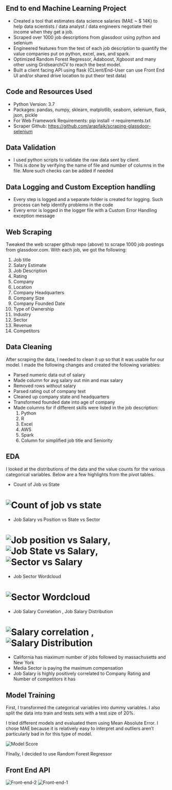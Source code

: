 ## End to end Machine Learning Project

* Created a tool that estimates data science salaries (MAE ~ $ 14K) to help data scientists / data analyst / data engineers negotiate their income when they get a job.
* Scraped over 1000 job descriptions from glassdoor using python and selenium 
* Engineered features from the text of each job description to quantify the value companies put on python, excel, aws, and spark.
* Optimized Random Forest Regressor, Adaboost, Xgboost and many other using GridsearchCV to reach the best model.
* Built a client facing API using flask (CLient/End-User can use Front End UI and/or shared drive location to put theor test data)

## Code and Resources Used
* Python Version: 3.7
* Packages: pandas, numpy, sklearn, matplotlib, seaborn, selenium, flask, json, pickle
* For Web Framework Requirements: pip install -r requirements.txt
* Scraper Github: https://github.com/arapfaik/scraping-glassdoor-selenium

## Data Validation
* I used python scripts to validate the raw data sent by client.
* This is done by verifying the name of file and number of columns in the file. More such checks can be added if needed

## Data Logging and Custom Exception handling
* Every step is logged and a separate folder is created for logging. Such process can help identify problems in the code
* Every error is logged in the logger file with a Custom Error Handling exception message

## Web Scraping
Tweaked the web scraper github repo (above) to scrape 1000 job postings from glassdoor.com. With each job, we got the following:

1. Job title
2. Salary Estimate
3. Job Description
4. Rating
5. Company
6. Location
7. Company Headquarters
8. Company Size
9. Company Founded Date
10. Type of Ownership
11. Industry
12. Sector
13. Revenue
14. Competitors

## Data Cleaning 
After scraping the data, I needed to clean it up so that it was usable for our model. I made the following changes and created the following variables:

* Parsed numeric data out of salary
* Made column for avg salary out min and max salary
* Removed rows without salary
* Parsed rating out of company text
* Cleaned up company state and headquarters
* Transformed founded date into age of company
* Made columns for if different skills were listed in the job description:
    1. Python
    2. R
    3. Excel
    4. AWS
    5. Spark
    6. Column for simplified job title and Seniority

## EDA
I looked at the distributions of the data and the value counts for the various categorical variables. Below are a few highlights from the pivot tables.

* Count of Job vs State 
# ![Count of job vs state](https://github.com/SrijanDeo-DA-DS/DataScience_Job_Salary_Predictor/assets/88278620/f3c0c267-c3b0-41e6-97da-325c7b955d3b)
* Job Salary vs Position vs State vs Sector
# ![Job position vs Salary](https://github.com/SrijanDeo-DA-DS/DataScience_Job_Salary_Predictor/assets/88278620/2e86c81f-ccd4-4c8e-a3e6-7b612e464095), ![Job State vs Salary](https://github.com/SrijanDeo-DA-DS/DataScience_Job_Salary_Predictor/assets/88278620/49aa00d3-8897-426d-81c3-3458d51141be), ![Sector vs Salary](https://github.com/SrijanDeo-DA-DS/DataScience_Job_Salary_Predictor/assets/88278620/52c25747-73f8-4d22-8867-9694c50d36dc)
* Job Sector Wordcloud
# ![Sector Wordcloud](https://github.com/SrijanDeo-DA-DS/DataScience_Job_Salary_Predictor/assets/88278620/ab41d42e-d98f-4fa5-98c6-a0676f7cc938)
* Job Salary Correlation , Job Salary Distribution
# ![Salary correlation](https://github.com/SrijanDeo-DA-DS/DataScience_Job_Salary_Predictor/assets/88278620/577b6bf0-be61-4fa9-8de3-32d8bb552308) , ![Salary Distribution](https://github.com/SrijanDeo-DA-DS/DataScience_Job_Salary_Predictor/assets/88278620/25dc4120-c8df-47c9-88af-229cc3df6346)

* California has maximum number of jobs followed by massachusetts and  New York
* Media Sector is paying the maximum compensation
* Job Salary is highly positively correlated to Company Rating and Number of competitors it has

## Model Training
First, I transformed the categorical variables into dummy variables. I also split the data into train and tests sets with a test size of 20%.

I tried different models and evaluated them using Mean Absolute Error. I chose MAE because it is relatively easy to interpret and outliers aren’t particularly bad in for this type of model.

![Model Score](https://github.com/SrijanDeo-DA-DS/DataScience_Job_Salary_Predictor/assets/88278620/b54c58e2-48e6-4be4-89f7-fa76b5382f30)

FInally, I decided to use Random Forest Regressor

## Front End API
![Front-end-2](https://github.com/SrijanDeo-DA-DS/DataScience_Job_Salary_Predictor/assets/88278620/cddc56ae-579f-4305-ad7c-d11454d387b0)
![Front-end-1](https://github.com/SrijanDeo-DA-DS/DataScience_Job_Salary_Predictor/assets/88278620/ce5df099-7c75-4176-83b5-6f9ba2baf78e)

